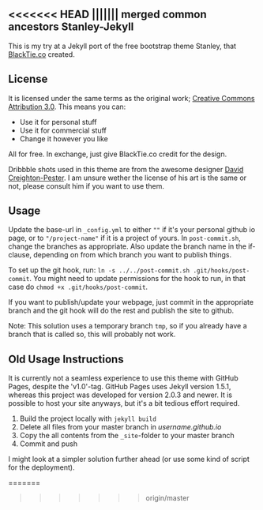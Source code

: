 <<<<<<< HEAD
||||||| merged common ancestors
Stanley-Jekyll
----

This is my try at a Jekyll port of the free bootstrap theme Stanley, that [BlackTie.co](http://www.blacktie.co/) created. 

License
----

It is licensed under the same terms as the original work; [Creative Commons Attribution 3.0](http://creativecommons.org/licenses/by/3.0/). This means you can:
 *  Use it for personal stuff
 *  Use it for commercial stuff
 *  Change it however you like

All for free. In exchange, just give BlackTie.co credit for the design.

Dribbble shots used in this theme are from the awesome designer [David Creighton-Pester](https://dribbble.com/wanderingbert). I am unsure wether the license of his art is the same or not, please consult him if you want to use them.

Usage
----

Update the base-url in `_config.yml` to either `""` if it's your personal github io page, or to `"/project-name"` if it is a project of yours. In  `post-commit.sh`, change the branches as appropriate. Also update the branch name in the if-clause, depending on from which branch you want to publish things. 

To set up the git hook, run: `ln -s ../../post-commit.sh .git/hooks/post-commit`.
You might need to update permissions for the hook to run, in that case do `chmod +x .git/hooks/post-commit`.

If you want to publish/update your webpage, just commit in the appropriate branch and the git hook will do the rest and publish the site to github.

Note:
This solution uses a temporary branch `tmp`, so if you already have a branch that is called so, this will probably not work.


Old Usage Instructions
----

It is currently not a seamless experience to use this theme with GitHub Pages, despite the 'v1.0'-tag. GitHub Pages uses Jekyll version 1.5.1, whereas this project was developed for version 2.0.3 and newer. It is possible to host your site anyways, but it's a bit tedious effort required. 

1. Build the project locally with `jekyll build`
2. Delete all files from your master branch in *username.github.io*
3. Copy the all contents from the `_site`-folder to your master branch
4. Commit and push


I might look at a simpler solution further ahead (or use some kind of script for the deployment).

=======

>>>>>>> origin/master
